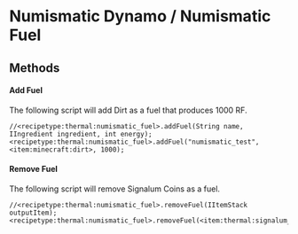 # Numismatic Dynamo / Numismatic Fuel

## Methods

#### Add Fuel

The following script will add Dirt as a fuel that produces 1000 RF.

```zenscript
//<recipetype:thermal:numismatic_fuel>.addFuel(String name, IIngredient ingredient, int energy);
<recipetype:thermal:numismatic_fuel>.addFuel("numismatic_test", <item:minecraft:dirt>, 1000);
```

#### Remove Fuel

The following script will remove Signalum Coins as a fuel.

```zenscript
//<recipetype:thermal:numismatic_fuel>.removeFuel(IItemStack outputItem);
<recipetype:thermal:numismatic_fuel>.removeFuel(<item:thermal:signalum_coin>);
```
